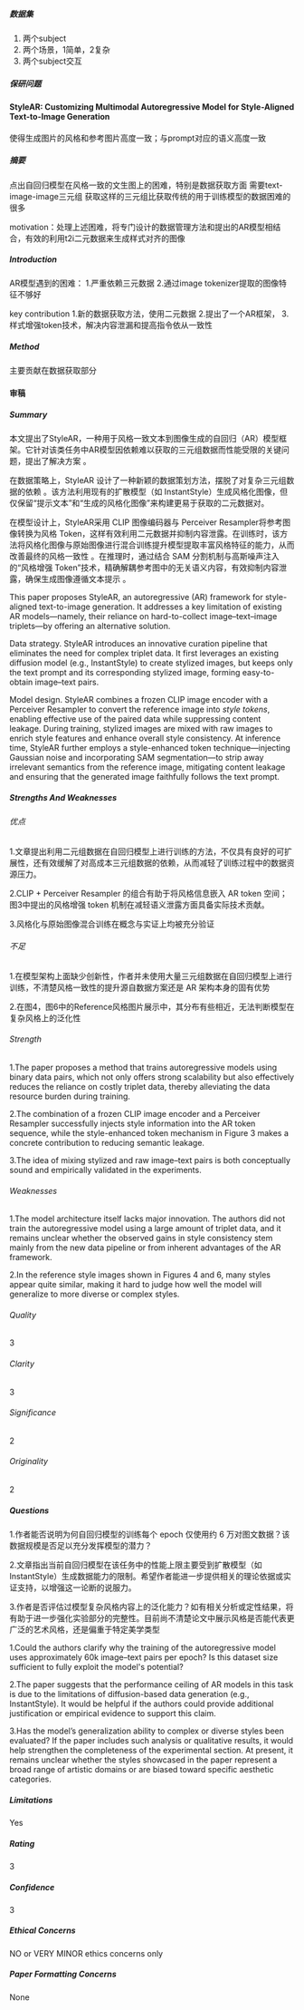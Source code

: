 
##### 数据集
1. 两个subject
2. 两个场景，1简单，2复杂
3. 两个subject交互
##### 保研问题

#### StyleAR: Customizing Multimodal Autoregressive Model for Style-Aligned Text-to-Image Generation

使得生成图片的风格和参考图片高度一致；与prompt对应的语义高度一致

##### 摘要
点出自回归模型在风格一致的文生图上的困难，特别是数据获取方面
需要text-image-image三元组
获取这样的三元组比获取传统的用于训练模型的数据困难的很多

motivation：处理上述困难，将专门设计的数据管理方法和提出的AR模型相结合，有效的利用t2i二元数据来生成样式对齐的图像

##### Introduction
AR模型遇到的困难：
	1.严重依赖三元数据
	2.通过image tokenizer提取的图像特征不够好

key contribution
	1.新的数据获取方法，使用二元数据
	2.提出了一个AR框架，
	3.样式增强token技术，解决内容泄漏和提高指令依从一致性

##### Method
主要贡献在数据获取部分

#### 审稿
##### Summary
本文提出了StyleAR，一种用于风格一致文本到图像生成的自回归（AR）模型框架。它针对该类任务中AR模型因依赖难以获取的三元组数据而性能受限的关键问题，提出了解决方案 。

在数据策略上，StyleAR 设计了一种新颖的数据策划方法，摆脱了对复杂三元组数据的依赖 。该方法利用现有的扩散模型（如 InstantStyle）生成风格化图像，但仅保留“提示文本”和“生成的风格化图像”来构建更易于获取的二元数据对。

在模型设计上，StyleAR采用 CLIP 图像编码器与 Perceiver Resampler将参考图像转换为风格 Token，这样有效利用二元数据并抑制内容泄露。在训练时，该方法将风格化图像与原始图像进行混合训练提升模型提取丰富风格特征的能力，从而改善最终的风格一致性 。在推理时，通过结合 SAM 分割机制与高斯噪声注入的“风格增强 Token”技术，精确解耦参考图中的无关语义内容，有效抑制内容泄露，确保生成图像遵循文本提示 。


This paper proposes StyleAR, an autoregressive (AR) framework for style-aligned text-to-image generation. It addresses a key limitation of existing AR models—namely, their reliance on hard-to-collect image–text–image triplets—by offering an alternative solution.

Data strategy. StyleAR introduces an innovative curation pipeline that eliminates the need for complex triplet data. It first leverages an existing diffusion model (e.g., InstantStyle) to create stylized images, but keeps only the text prompt and its corresponding stylized image, forming easy-to-obtain image–text pairs.

Model design. StyleAR combines a frozen CLIP image encoder with a Perceiver Resampler to convert the reference image into _style tokens_, enabling effective use of the paired data while suppressing content leakage. During training, stylized images are mixed with raw images to enrich style features and enhance overall style consistency. At inference time, StyleAR further employs a style-enhanced token technique—injecting Gaussian noise and incorporating SAM segmentation—to strip away irrelevant semantics from the reference image, mitigating content leakage and ensuring that the generated image faithfully follows the text prompt.
##### Strengths And Weaknesses

###### 优点
1.文章提出利用二元组数据在自回归模型上进行训练的方法，不仅具有良好的可扩展性，还有效缓解了对高成本三元组数据的依赖，从而减轻了训练过程中的数据资源压力。

2.CLIP + Perceiver Resampler 的组合有助于将风格信息嵌入 AR token 空间；图3中提出的风格增强 token 机制在减轻语义泄露方面具备实际技术贡献。

3.风格化与原始图像混合训练在概念与实证上均被充分验证
###### 不足
1.在模型架构上面缺少创新性，作者并未使用大量三元组数据在自回归模型上进行训练，不清楚风格一致性的提升源自数据方案还是 AR 架构本身的固有优势

2.在图4，图6中的Reference风格图片展示中，其分布有些相近，无法判断模型在复杂风格上的泛化性

###### Strength
1.The paper proposes a method that trains autoregressive models using binary data pairs, which not only offers strong scalability but also effectively reduces the reliance on costly triplet data, thereby alleviating the data resource burden during training.

2.The combination of a frozen CLIP image encoder and a Perceiver Resampler successfully injects style information into the AR token sequence, while the style-enhanced token mechanism in Figure 3 makes a concrete contribution to reducing semantic leakage.

3.The idea of mixing stylized and raw image–text pairs is both conceptually sound and empirically validated in the experiments.

###### Weaknesses
1.The model architecture itself lacks major innovation. The authors did not train the autoregressive model using a large amount of triplet data, and it remains unclear whether the observed gains in style consistency stem mainly from the new data pipeline or from inherent advantages of the AR framework.
 
2.In the reference style images shown in Figures 4 and 6, many styles appear quite similar, making it hard to judge how well the model will generalize to more diverse or complex styles.
###### Quality
3
###### Clarity
3
###### Significance
2
###### Originality
2
##### Questions
1.作者能否说明为何自回归模型的训练每个 epoch 仅使用约 6 万对图文数据？该数据规模是否足以充分发挥模型的潜力？

2.文章指出当前自回归模型在该任务中的性能上限主要受到扩散模型（如 InstantStyle）生成数据能力的限制。希望作者能进一步提供相关的理论依据或实证支持，以增强这一论断的说服力。

3.作者是否评估过模型复杂风格内容上的泛化能力？如有相关分析或定性结果，将有助于进一步强化实验部分的完整性。目前尚不清楚论文中展示风格是否能代表更广泛的艺术风格，还是偏重于特定美学类型

1.Could the authors clarify why the training of the autoregressive model uses approximately 60k image–text pairs per epoch? Is this dataset size sufficient to fully exploit the model's potential?

2.The paper suggests that the performance ceiling of AR models in this task is due to the limitations of diffusion-based data generation (e.g., InstantStyle). It would be helpful if the authors could provide additional justification or empirical evidence to support this claim.

3.Has the model’s generalization ability to complex or diverse styles been evaluated? If the paper includes such analysis or qualitative results, it would help strengthen the completeness of the experimental section. At present, it remains unclear whether the styles showcased in the paper represent a broad range of artistic domains or are biased toward specific aesthetic categories.
##### Limitations
Yes
##### Rating
3
##### Confidence
3
##### Ethical Concerns
NO or VERY MINOR ethics concerns only
##### Paper Formatting Concerns
None